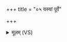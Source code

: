 +++
title = "०५ यस्यां पूर्वे"

+++
<details><summary>मूलम् (VS)</summary>

यस्यां॒ पूर्वे॑ पूर्वज॒ना वि॑चक्रि॒रे यस्यां॑ दे॒वा असु॑रान॒भ्यव॑र्तयन्।  
गवा॒मश्वा॑नां॒ वय॑सश्च वि॒ष्ठा भगं॒ वर्चः॑ पृथि॒वी नो॑ दधातु ॥
</details>